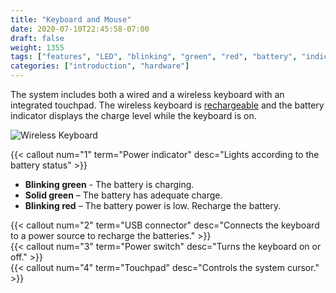 ```yaml
---
title: "Keyboard and Mouse"
date: 2020-07-10T22:45:58-07:00
draft: false
weight: 1355
tags: ["features", "LED", "blinking", "green", "red", "battery", "indicator", "wired", "wirelesss", "touchpad"]
categories: ["introduction", "hardware"]
---
```


The system includes both a wired and a wireless keyboard with an integrated touchpad. The wireless keyboard is [rechargeable](../../../maintenance/basic/keyboard_recharge) and the battery indicator displays the charge level while the keyboard is on.

![Wireless Keyboard](/images/keyboard_wireless.svg)

{{< callout num="1" term="Power indicator" desc="Lights according to the battery status" >}}
* **Blinking green** - The battery is charging.  
* **Solid green** – The battery has adequate charge.  
* **Blinking red** – The battery power is low. Recharge the battery.  

{{< callout num="2" term="USB connector" desc="Connects the keyboard to a power source to recharge the batteries." >}}  
{{< callout num="3" term="Power switch" desc="Turns the keyboard on or off." >}}  
{{< callout num="4" term="Touchpad" desc="Controls the system cursor." >}}  
